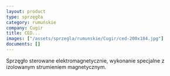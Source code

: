 ```yaml
---
layout: product
type: sprzęgła
category: rumuńskie
company: Cugir
title: CED...
images: ["/assets/sprzegla/rumunskie/Cugir/ced-200x184.jpg"]
documents: []
---
```

Sprzęgło sterowane elektromagnetycznie, wykonanie specjalne z izolowanym strumieniem magnetycznym.
